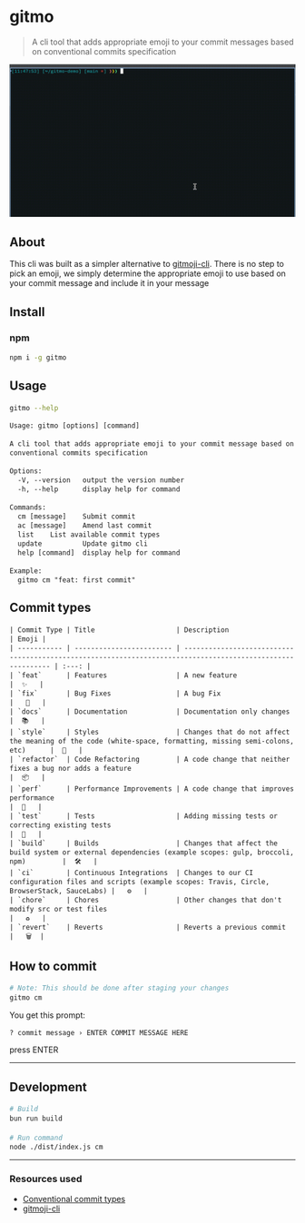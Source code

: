# gitmo

> A cli tool that adds appropriate emoji to your commit messages based on conventional commits specification

<!-- [[!demo.mov](demo.mov)] -->

[![Demo](./demo.gif)](./demo.gif)

## About

This cli was built as a simpler alternative to [gitmoji-cli](https://github.com/carloscuesta/gitmoji-cli). There is no step to pick an emoji, we simply determine the appropriate emoji to use based on your commit message and include it in your message

## Install

### npm

```bash
npm i -g gitmo
```

## Usage

```bash
gitmo --help
```

```
Usage: gitmo [options] [command]

A cli tool that adds appropriate emoji to your commit message based on conventional commits specification

Options:
  -V, --version   output the version number
  -h, --help      display help for command

Commands:
  cm [message]    Submit commit
  ac [message]    Amend last commit
  list    List available commit types
  update          Update gitmo cli
  help [command]  display help for command

Example:
  gitmo cm "feat: first commit"
```

## Commit types

```
| Commit Type | Title                    | Description                                                                                                 | Emoji |
| ----------- | ------------------------ | ----------------------------------------------------------------------------------------------------------- | :---: |
| `feat`      | Features                 | A new feature                                                                                               |  ✨   |
| `fix`       | Bug Fixes                | A bug Fix                                                                                                   |   🐛   |
| `docs`      | Documentation            | Documentation only changes                                                                                  |  📚   |
| `style`     | Styles                   | Changes that do not affect the meaning of the code (white-space, formatting, missing semi-colons, etc)      |  💄   |
| `refactor`  | Code Refactoring         | A code change that neither fixes a bug nor adds a feature                                                   |  📦   |
| `perf`      | Performance Improvements | A code change that improves performance                                                                     |  🚀   |
| `test`      | Tests                    | Adding missing tests or correcting existing tests                                                           |  🚨   |
| `build`     | Builds                   | Changes that affect the build system or external dependencies (example scopes: gulp, broccoli, npm)         |  🛠   |
| `ci`        | Continuous Integrations  | Changes to our CI configuration files and scripts (example scopes: Travis, Circle, BrowserStack, SauceLabs) |   ⚙️   |
| `chore`     | Chores                   | Other changes that don't modify src or test files                                                           |   ♻️   |
| `revert`    | Reverts                  | Reverts a previous commit                                                                                   |   🗑  |
```

## How to commit

```bash
# Note: This should be done after staging your changes
gitmo cm
```

You get this prompt:

```
? commit message › ENTER COMMIT MESSAGE HERE
```

press ENTER

---

## Development

```bash
# Build
bun run build

# Run command
node ./dist/index.js cm
```

---

### Resources used

- [Conventional commit types](https://github.com/pvdlg/conventional-commit-types)
- [gitmoji-cli](https://github.com/carloscuesta/gitmoji-cli)
